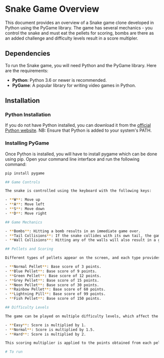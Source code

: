 # Snake Game Overview

This document provides an overview of a Snake game clone developed in Python using the PyGame library.
The game has several mechanics - you control the snake and must eat the pellets for scoring, bombs are there as an added challenge and difficulty levels result in a score multipler. 

## Dependencies

To run the Snake game, you will need Python and the PyGame library. Here are the requirements:

- **Python**: Python 3.6 or newer is recommended.
- **PyGame**: A popular library for writing video games in Python.

## Installation

### Python Installation

If you do not have Python installed, you can download it from the [official Python website](https://www.python.org/downloads/). 
NB: Ensure that Python is added to your system's PATH.

### Installing PyGame

Once Python is installed, you will have to install pygame which can be done using pip. Open your command line interface and run the following command:

```bash
pip install pygame

## Game Controls

The snake is controlled using the keyboard with the following keys:

- **W**: Move up
- **A**: Move left
- **S**: Move down
- **D**: Move right

## Game Mechanics

- **Bombs**: Hitting a bomb results in an immediate game over.
- **Tail Collisions**: If the snake collides with its own tail, the game ends.
- **Wall Collisions**: Hitting any of the walls will also result in a game over.

## Pellets and Scoring

Different types of pellets appear on the screen, and each type provides a different score when consumed by the snake. Here are the details of each pellet type and their respective scores:

- **Normal Pellet**: Base score of 3 points.
- **Blue Pellet**: Base score of 9 points.
- **Green Pellet**: Base score of 12 points.
- **Grey Pellet**: Base score of 15 points.
- **Neon Pellet**: Base score of 30 points.
- **Rainbow Pellet**: Base score of 60 points.
- **Lightning Pill**: Base score of 99 points.
- **Fish Pellet**: Base score of 150 points.

## Difficulty Levels

The game can be played on multiple difficulty levels, which affect the scoring multiplier:

- **Easy**: Score is multiplied by 1.
- **Normal**: Score is multiplied by 1.5.
- **Hard**: Score is multiplied by 2.

This scoring multiplier is applied to the points obtained from each pellet.

# To run

